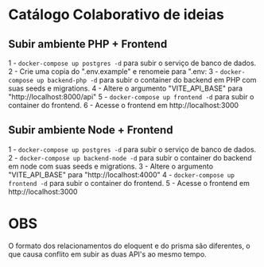 # Catálogo Colaborativo de ideias

## Subir ambiente PHP + Frontend

1 - `docker-compose up postgres -d` para subir o serviço de banco de dados.
2 - Crie uma copia do ".env.example" e renomeie para ".env:
3 - `docker-compose up backend-php -d` para subir o container do backend em PHP com suas seeds e migrations.
4 - Altere o argumento "VITE_API_BASE" para "http://localhost:8000/api"
5 - `docker-compose up frontend -d` para subir o container do frontend.
6 - Acesse o frontend em http://localhost:3000

## Subir ambiente Node + Frontend

1 - `docker-compose up postgres -d` para subir o serviço de banco de dados.
2 - `docker-compose up backend-node -d` para subir o container do backend em node com suas seeds e migrations.
3 - Altere o argumento "VITE_API_BASE" para "http://localhost:4000"
4 - `docker-compose up frontend -d` para subir o container do frontend.
5 - Acesse o frontend em http://localhost:3000

# OBS

O formato dos relacionamentos do eloquent e do prisma são diferentes, o que causa conflito em subir as duas API's ao mesmo tempo.
